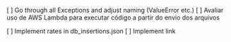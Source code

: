 [ ] Go through all Exceptions and adjust naming (ValueError etc.)
[ ] Avaliar uso de AWS Lambda para executar código a partir do envio dos arquivos

[ ] Implement rates in db_insertions.json
[ ] Implement link